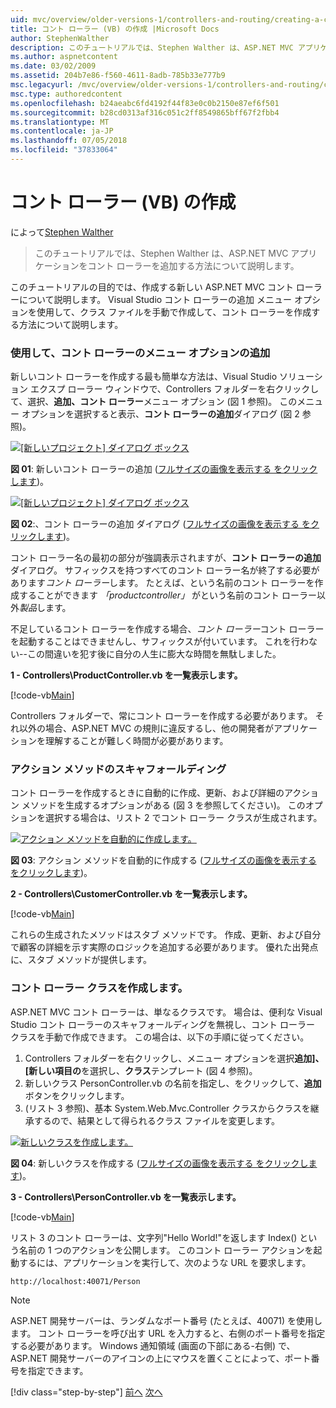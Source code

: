 ```yaml
---
uid: mvc/overview/older-versions-1/controllers-and-routing/creating-a-controller-vb
title: コント ローラー (VB) の作成 |Microsoft Docs
author: StephenWalther
description: このチュートリアルでは、Stephen Walther は、ASP.NET MVC アプリケーションをコント ローラーを追加する方法について説明します。
ms.author: aspnetcontent
ms.date: 03/02/2009
ms.assetid: 204b7e86-f560-4611-8adb-785b33e777b9
msc.legacyurl: /mvc/overview/older-versions-1/controllers-and-routing/creating-a-controller-vb
msc.type: authoredcontent
ms.openlocfilehash: b24aeabc6fd4192f44f83e0c0b2150e87ef6f501
ms.sourcegitcommit: b28cd0313af316c051c2ff8549865bff67f2fbb4
ms.translationtype: MT
ms.contentlocale: ja-JP
ms.lasthandoff: 07/05/2018
ms.locfileid: "37833064"
---
```

<a name="creating-a-controller-vb"></a>コント ローラー (VB) の作成
====================
によって[Stephen Walther](https://github.com/StephenWalther)

> このチュートリアルでは、Stephen Walther は、ASP.NET MVC アプリケーションをコント ローラーを追加する方法について説明します。


このチュートリアルの目的では、作成する新しい ASP.NET MVC コント ローラーについて説明します。 Visual Studio コント ローラーの追加 メニュー オプションを使用して、クラス ファイルを手動で作成して、コント ローラーを作成する方法について説明します。

### <a name="using-the-add-controller-menu-option"></a>使用して、コント ローラーのメニュー オプションの追加

新しいコント ローラーを作成する最も簡単な方法は、Visual Studio ソリューション エクスプ ローラー ウィンドウで、Controllers フォルダーを右クリックして、選択、**追加、コント ローラー**メニュー オプション (図 1 参照)。 このメニュー オプションを選択すると表示、**コント ローラーの追加**ダイアログ (図 2 参照)。


[![[新しいプロジェクト] ダイアログ ボックス](creating-a-controller-vb/_static/image1.jpg)](creating-a-controller-vb/_static/image1.png)

**図 01**: 新しいコント ローラーの追加 ([フルサイズの画像を表示する をクリックします](creating-a-controller-vb/_static/image2.png))。


[![[新しいプロジェクト] ダイアログ ボックス](creating-a-controller-vb/_static/image2.jpg)](creating-a-controller-vb/_static/image3.png)

**図 02**:、コント ローラーの追加 ダイアログ ([フルサイズの画像を表示する をクリックします](creating-a-controller-vb/_static/image4.png))。


コント ローラー名の最初の部分が強調表示されますが、**コント ローラーの追加**ダイアログ。 サフィックスを持つすべてのコント ローラー名が終了する必要があります*コント ローラー*します。 たとえば、という名前のコント ローラーを作成することができます *「productcontroller」* がという名前のコント ローラー以外*製品*します。


不足しているコント ローラーを作成する場合、*コント ローラー*コント ローラーを起動することはできませんし、サフィックスが付いています。 これを行わない--この間違いを犯す後に自分の人生に膨大な時間を無駄しました。


**1 - Controllers\ProductController.vb を一覧表示します。**

[!code-vb[Main](creating-a-controller-vb/samples/sample1.vb)]

Controllers フォルダーで、常にコント ローラーを作成する必要があります。 それ以外の場合、ASP.NET MVC の規則に違反するし、他の開発者がアプリケーションを理解することが難しく時間が必要があります。

### <a name="scaffolding-action-methods"></a>アクション メソッドのスキャフォールディング

コント ローラーを作成するときに自動的に作成、更新、および詳細のアクション メソッドを生成するオプションがある (図 3 を参照してください)。 このオプションを選択する場合は、リスト 2 でコント ローラー クラスが生成されます。


[![アクション メソッドを自動的に作成します。](creating-a-controller-vb/_static/image3.jpg)](creating-a-controller-vb/_static/image5.png)

**図 03**: アクション メソッドを自動的に作成する ([フルサイズの画像を表示する をクリックします](creating-a-controller-vb/_static/image6.png))。


**2 - Controllers\CustomerController.vb を一覧表示します。**

[!code-vb[Main](creating-a-controller-vb/samples/sample2.vb)]

これらの生成されたメソッドはスタブ メソッドです。 作成、更新、および自分で顧客の詳細を示す実際のロジックを追加する必要があります。 優れた出発点に、スタブ メソッドが提供します。

### <a name="creating-a-controller-class"></a>コント ローラー クラスを作成します。

ASP.NET MVC コント ローラーは、単なるクラスです。 場合は、便利な Visual Studio コント ローラーのスキャフォールディングを無視し、コント ローラー クラスを手動で作成できます。 この場合は、以下の手順に従ってください。

1. Controllers フォルダーを右クリックし、メニュー オプションを選択**追加]、[新しい項目の**を選択し、**クラス**テンプレート (図 4 参照)。
2. 新しいクラス PersonController.vb の名前を指定し、をクリックして、**追加**ボタンをクリックします。
3. (リスト 3 参照)、基本 System.Web.Mvc.Controller クラスからクラスを継承するので、結果として得られるクラス ファイルを変更します。


[![新しいクラスを作成します。](creating-a-controller-vb/_static/image4.jpg)](creating-a-controller-vb/_static/image7.png)

**図 04**: 新しいクラスを作成する ([フルサイズの画像を表示する をクリックします](creating-a-controller-vb/_static/image8.png))。


**3 - Controllers\PersonController.vb を一覧表示します。**

[!code-vb[Main](creating-a-controller-vb/samples/sample3.vb)]

リスト 3 のコント ローラーは、文字列"Hello World!"を返します Index() という名前の 1 つのアクションを公開します。 このコント ローラー アクションを起動するには、アプリケーションを実行して、次のような URL を要求します。

`http://localhost:40071/Person`

> [!NOTE]
> 
> ASP.NET 開発サーバーは、ランダムなポート番号 (たとえば、40071) を使用します。 コント ローラーを呼び出す URL を入力すると、右側のポート番号を指定する必要があります。 Windows 通知領域 (画面の下部にある-右側) で、ASP.NET 開発サーバーのアイコンの上にマウスを置くことによって、ポート番号を指定できます。
> 
> [!div class="step-by-step"]
> [前へ](adding-dynamic-content-to-a-cached-page-vb.md)
> [次へ](creating-an-action-vb.md)
